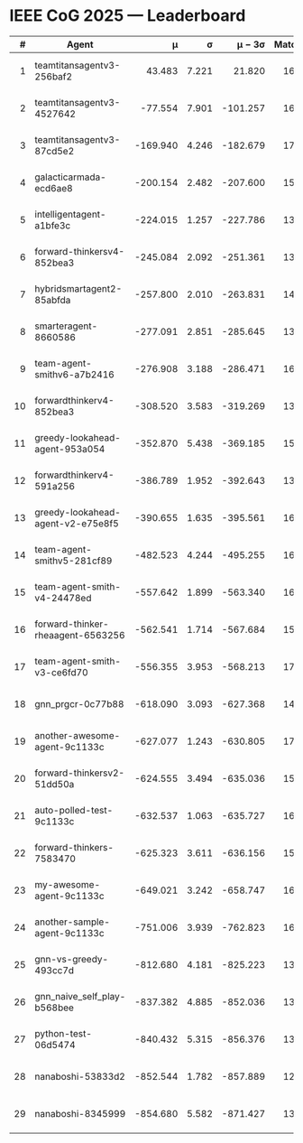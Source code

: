 # IEEE CoG 2025 — Leaderboard

| # | Agent | μ | σ | μ − 3σ | Matches | Updated |
|---:|---|---:|---:|---:|---:|---|
| 1 | teamtitansagentv3-256baf2 | 43.483 | 7.221 | 21.820 | 16776 | 2025-08-23 19:00 |
| 2 | teamtitansagentv3-4527642 | -77.554 | 7.901 | -101.257 | 16130 | 2025-08-23 19:00 |
| 3 | teamtitansagentv3-87cd5e2 | -169.940 | 4.246 | -182.679 | 17386 | 2025-08-23 19:00 |
| 4 | galacticarmada-ecd6ae8 | -200.154 | 2.482 | -207.600 | 15140 | 2025-08-23 19:00 |
| 5 | intelligentagent-a1bfe3c | -224.015 | 1.257 | -227.786 | 13647 | 2025-08-23 19:00 |
| 6 | forward-thinkersv4-852bea3 | -245.084 | 2.092 | -251.361 | 13125 | 2025-08-23 19:00 |
| 7 | hybridsmartagent2-85abfda | -257.800 | 2.010 | -263.831 | 14109 | 2025-08-23 19:00 |
| 8 | smarteragent-8660586 | -277.091 | 2.851 | -285.645 | 13974 | 2025-08-23 19:00 |
| 9 | team-agent-smithv6-a7b2416 | -276.908 | 3.188 | -286.471 | 16320 | 2025-08-23 19:00 |
| 10 | forwardthinkerv4-852bea3 | -308.520 | 3.583 | -319.269 | 13385 | 2025-08-23 19:00 |
| 11 | greedy-lookahead-agent-953a054 | -352.870 | 5.438 | -369.185 | 15470 | 2025-08-23 19:00 |
| 12 | forwardthinkerv4-591a256 | -386.789 | 1.952 | -392.643 | 13472 | 2025-08-23 19:00 |
| 13 | greedy-lookahead-agent-v2-e75e8f5 | -390.655 | 1.635 | -395.561 | 16350 | 2025-08-23 19:00 |
| 14 | team-agent-smithv5-281cf89 | -482.523 | 4.244 | -495.255 | 16120 | 2025-08-23 19:00 |
| 15 | team-agent-smith-v4-24478ed | -557.642 | 1.899 | -563.340 | 16862 | 2025-08-23 19:00 |
| 16 | forward-thinker-rheaagent-6563256 | -562.541 | 1.714 | -567.684 | 15528 | 2025-08-23 19:00 |
| 17 | team-agent-smith-v3-ce6fd70 | -556.355 | 3.953 | -568.213 | 17362 | 2025-08-23 19:00 |
| 18 | gnn_prgcr-0c77b88 | -618.090 | 3.093 | -627.368 | 14580 | 2025-08-23 19:00 |
| 19 | another-awesome-agent-9c1133c | -627.077 | 1.243 | -630.805 | 17140 | 2025-08-23 19:00 |
| 20 | forward-thinkersv2-51dd50a | -624.555 | 3.494 | -635.036 | 15928 | 2025-08-23 19:00 |
| 21 | auto-polled-test-9c1133c | -632.537 | 1.063 | -635.727 | 16560 | 2025-08-23 19:00 |
| 22 | forward-thinkers-7583470 | -625.323 | 3.611 | -636.156 | 15060 | 2025-08-23 19:00 |
| 23 | my-awesome-agent-9c1133c | -649.021 | 3.242 | -658.747 | 16280 | 2025-08-23 19:00 |
| 24 | another-sample-agent-9c1133c | -751.006 | 3.939 | -762.823 | 16540 | 2025-08-23 19:00 |
| 25 | gnn-vs-greedy-493cc7d | -812.680 | 4.181 | -825.223 | 13160 | 2025-08-23 19:00 |
| 26 | gnn_naive_self_play-b568bee | -837.382 | 4.885 | -852.036 | 13040 | 2025-08-23 19:00 |
| 27 | python-test-06d5474 | -840.432 | 5.315 | -856.376 | 13270 | 2025-08-23 19:00 |
| 28 | nanaboshi-53833d2 | -852.544 | 1.782 | -857.889 | 12520 | 2025-08-23 19:00 |
| 29 | nanaboshi-8345999 | -854.680 | 5.582 | -871.427 | 13790 | 2025-08-23 19:00 |

